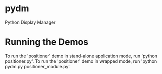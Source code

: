 # pydm
Python Display Manager

# Running the Demos
To run the 'positioner' demo in stand-alone application mode, run 'python positioner.py'.
To run the 'positioner' demo in wrapped mode, run 'python pydm.py positioner_module.py'.
